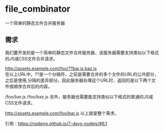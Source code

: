 # file_combinator
一个简单的静态文件合并服务器
## 需求
<p>我们要开发的是一个简单的静态文件合并服务器，该服务器需要支持类似以下格式的JS或CSS文件合并请求。<p>

http://assets.example.com/foo/??bar.js,baz.js <br>
在以上URL中，??是一个分隔符，之前是需要合并的多个文件的URL的公共部分，之后是使用,分隔的差异部分。因此服务器处理这个URL时，返回的是以下两个文件按顺序合并后的内容。

/foo/bar.js
/foo/baz.js
另外，服务器也需要能支持类似以下格式的普通的JS或CSS文件请求。

http://assets.example.com/foo/bar.js
以上就是整个需求。

引用：https://nqdeng.github.io/7-days-nodejs/#6.1
